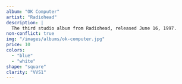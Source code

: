 ```yaml
---
album: "OK Computer"
artist: "Radiohead"
description: |
  The third studio album from Radiohead, released June 16, 1997.
non-conflict: true
img: "/images/albums/ok-computer.jpg"
price: 10
colors:
  - "blue"
  - "white"
shape: "square"
clarity: "VVS1"
---
```

